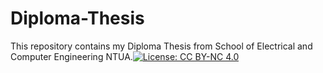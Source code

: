 # Diploma-Thesis
This repository contains my Diploma Thesis from School of Electrical and Computer Engineering NTUA.[![License: CC BY-NC 4.0](https://img.shields.io/badge/License-CC_BY--NC_4.0-lightgrey.svg)](https://github.com/eirinidonti/Diploma-Thesis/blob/main/LICENSE)
